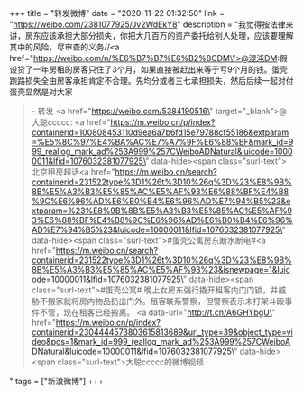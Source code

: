 +++
title = "转发微博"
date = "2020-11-22 01:32:50"
link = "https://weibo.com/2381077925/Jv2WdEkY8"
description = "我觉得按法律来讲，房东应该承担大部分损失，你把大几百万的资产委托给别人处理，应该要理解其中的风险，尽审查的义务//<a href=\"https://weibo.com/n/%E6%B7%B7%E6%B2%8CDM\">@混沌DM</a>:假设贷了一年房租的房客只住了3个月，如果直接被赶出来等于亏9个月的钱。蛋壳跑路损失全由房客承担肯定不合理。先均分或者三七承担损失，然后后续一起对付蛋壳显然是对大家<br><blockquote> - 转发 <a href=\"https://weibo.com/5384190516\" target=\"_blank\">@大聪ccccc</a>: <a href=\"https://m.weibo.cn/p/index?containerid=100808453110d9ea6a7b6fd15e79788cf55186&extparam=%E5%8C%97%E4%BA%AC%E7%A7%9F%E6%88%BF&mark_id=999_reallog_mark_ad%253A999%257CWeiboADNatural&luicode=10000011&lfid=1076032381077925\" data-hide><span class=\"surl-text\">北京租房超话</span></a><a href=\"https://m.weibo.cn/search?containerid=231522type%3D1%26t%3D10%26q%3D%23%E8%9B%8B%E5%A3%B3%E5%85%AC%E5%AF%93%E6%88%BF%E4%B8%9C%E6%96%AD%E6%B0%B4%E6%96%AD%E7%94%B5%23&extparam=%23%E8%9B%8B%E5%A3%B3%E5%85%AC%E5%AF%93%E6%88%BF%E4%B8%9C%E6%96%AD%E6%B0%B4%E6%96%AD%E7%94%B5%23&luicode=10000011&lfid=1076032381077925\" data-hide><span class=\"surl-text\">#蛋壳公寓房东断水断电#</span></a><a href=\"https://m.weibo.cn/search?containerid=231522type%3D1%26t%3D10%26q%3D%23%E8%9B%8B%E5%A3%B3%E5%85%AC%E5%AF%93%23&isnewpage=1&luicode=10000011&lfid=1076032381077925\" data-hide><span class=\"surl-text\">#蛋壳公寓#</span></a> 晚上女房东强行撬开租客内门门锁，并威胁不搬家就将房内物品扔出门外。租客联系警察，但警察表示未打架斗殴事件不管，现在租客已经搬离。 <a data-url=\"http://t.cn/A6GHYbgU\" href=\"https://m.weibo.cn/p/index?containerid=2304444573803615813689&url_type=39&object_type=video&pos=1&mark_id=999_reallog_mark_ad%253A999%257CWeiboADNatural&luicode=10000011&lfid=1076032381077925\" data-hide><span class=\"surl-text\">大聪ccccc的微博视频</span></a> </blockquote>"
tags = ["新浪微博"]
+++
